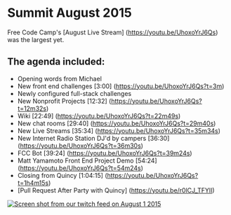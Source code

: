 # Summit August 2015

Free Code Camp's [August Live Stream] (<https://youtu.be/UhoxoYrJ6Qs>) was the largest yet.

## The agenda included:

- Opening words from Michael
- New front end challenges [3:00] (<https://youtu.be/UhoxoYrJ6Qs?t=3m>)
- Newly configured full-stack challenges
- New Nonprofit Projects [12:32] (<https://youtu.be/UhoxoYrJ6Qs?t=12m32s>)
- Wiki [22:49] (<https://youtu.be/UhoxoYrJ6Qs?t=22m49s>)
- New chat rooms [29:40] (<https://youtu.be/UhoxoYrJ6Qs?t=29m40s>)
- New Live Streams [35:34] (<https://youtu.be/UhoxoYrJ6Qs?t=35m34s>)
- New Internet Radio Station DJ'd by campers [36:30] (<https://youtu.be/UhoxoYrJ6Qs?t=36m30s>)
- FCC Bot [39:24] (<https://youtu.be/UhoxoYrJ6Qs?t=39m24s>)
- Matt Yamamoto Front End Project Demo [54:24] (<https://youtu.be/UhoxoYrJ6Qs?t=54m24s>)
- Closing from Quincy [1:04:15] (<https://youtu.be/UhoxoYrJ6Qs?t=1h4m15s>)
- [Pull Request After Party with Quincy] (<https://youtu.be/r0lCJ_TFYlI>)

[![Screen shot from our twitch feed on August 1 2015](https://www.evernote.com/l/AnvmsUWWNeJFNbfm7fDa7SRLmnbn7jafRL4B/image.png)](http://www.youtube.com/watch?feature=player_embedded&v=UhoxoYrJ6Qs)
